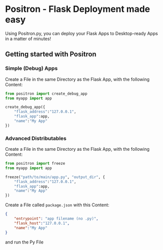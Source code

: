 # Positron - Flask Deployment made easy

Using Positron.py, you can deploy your Flask Apps to Desktop-ready Apps in a matter of minutes!

## Getting started with Positron

### Simple (Debug) Apps

Create a File in the same Directory as the Flask App, with the following Content:

```py
from positron import create_debug_app
from myapp import app

create_debug_app({
    "flask_address":"127.0.0.1",
    "flask_app":app,
    "name":"My App"
})
```

### Advanced Distributables

Create a File in the same Directory as the Flask App, with the following Content:

```py
from positron import freeze
from myapp import app

freeze("path/to/main/app.py", "output_dir", {
    "flask_address":"127.0.0.1",
    "flask_app":app,
    "name":"My App"
})
```

Create a File called `package.json` with this Content:

```json
{
    "entrypoint": "app filename (no .py)",
    "flask_host":"127.0.0.1",
    "name":"My App"
}
```

and run the Py File